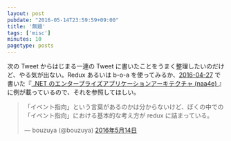 ```yaml
---
layout: post
pubdate: "2016-05-14T23:59:59+09:00"
title: '無題'
tags: ['misc']
minutes: 10
pagetype: posts
---
```

次の Tweet からはじまる一連の Tweet に書いたことをうまく整理したいのだけど、やる気が出ない。Redux あるいは b-o-a を使ってみるか、[2016-04-27][] で書いた『[ .NET のエンタープライズアプリケーションアーキテクチャ (naa4e) ](https://www.amazon.co.jp/dp/B00ZQZ8JNE)』に例が載っているので、それを参照してほしい。

<blockquote class="twitter-tweet" data-lang="ja"><p lang="ja" dir="ltr">「イベント指向」という言葉があるのかは分からないけど、ぼくの中での「イベント指向」における基本的な考え方が redux に詰まっている。</p>&mdash; bouzuya (@bouzuya) <a href="https://twitter.com/bouzuya/status/731301213887586304">2016年5月14日</a></blockquote>
<script async src="//platform.twitter.com/widgets.js" charset="utf-8"></script>

[2016-04-27]: http://blog.bouzuya.net/2016/04/27/
